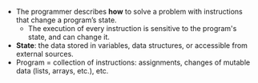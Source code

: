 - The programmer describes **how** to solve a problem with instructions that change a program’s state.
	- The execution of every instruction is sensitive to the program's state, and can change it.
- **State**:  the data stored in variables, data structures, or accessible from external sources.
- Program = collection of instructions: assignments, changes of mutable data (lists, arrays, etc.), etc.
